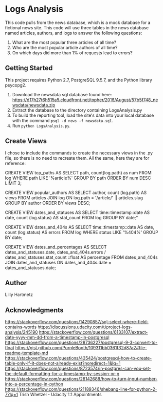 # Logs Analysis

This code pulls from the news database, which is a mock database for a fictional news site. This code will use three tables in the news database named articles, authors, and logs to answer the following questions:
1. What are the most popular three articles of all time?
2. Who are the most popular article authors of all time?
3. On which days did more than 1% of requests lead to errors?

## Getting Started

This project requires Python 2.7, PostgreSQL 9.5.7, and the Python library psycopg2.

1. Download the newsdata sql database found here: https://d17h27t6h515a5.cloudfront.net/topher/2016/August/57b5f748_newsdata/newsdata.zip 
2. Extract the database to the directory containing LogsAnalysis.py
3. To build the reporting tool, load the site's data into your local database with the command ```psql -d news -f newsdata.sql```.
4. Run ```python LogsAnalysis.py```.

## Create Views

I chose to include the commands to create the necessary views in the .py file, so there is no need to recreate them. All the same, here they are for reference:

CREATE VIEW top_paths AS SELECT path, count(log.path) as num FROM log WHERE path LIKE '%article%' GROUP BY path ORDER BY num DESC LIMIT 3;

CREATE VIEW popular_authors AS SELECT author, count (log.path) AS views  FROM articles JOIN log  ON log.path = '/article/' || articles.slug GROUP BY author ORDER BY views DESC;

CREATE VIEW dates_and_statuses AS SELECT time::timestamp::date AS date, count (log.status) AS stat_count FROM log GROUP BY date;"

CREATE VIEW dates_and_404s AS SELECT time::timestamp::date AS date, count (log.status) AS errors FROM log WHERE status LIKE '%404%' GROUP BY date;

CREATE VIEW dates_and_percentages AS SELECT dates_and_statuses.date, dates_and_404s.errors / dates_and_statuses.stat_count ::float AS percentage FROM dates_and_404s JOIN dates_and_statuses ON dates_and_404s.date = dates_and_statuses.date;

## Author

Lilly Hartmetz

## Acknowledgments

https://stackoverflow.com/questions/14290857/sql-select-where-field-contains-words
https://discussions.udacity.com/t/project-logs-analysis/245190
https://stackoverflow.com/questions/6133107/extract-date-yyyy-mm-dd-from-a-timestamp-in-postgresql
https://stackoverflow.com/questions/28736227/postgresql-9-3-convert-to-float
https://gist.github.com/PurpleBooth/109311bb0361f32d87a2#file-readme-template-md
https://stackoverflow.com/questions/435424/postgresql-how-to-create-table-only-if-it-does-not-already-exist?noredirect=1&lq=1
https://stackoverflow.com/questions/8723574/in-postgres-can-you-set-the-default-formatting-for-a-timestamp-by-session-or-g
https://stackoverflow.com/questions/28142688/how-to-turn-input-number-into-a-percentage-in-python
https://stackoverflow.com/questions/21189346/shebang-line-for-python-2-7?lq=1
Trish Whetzel - Udacity 1:1 Appointments
